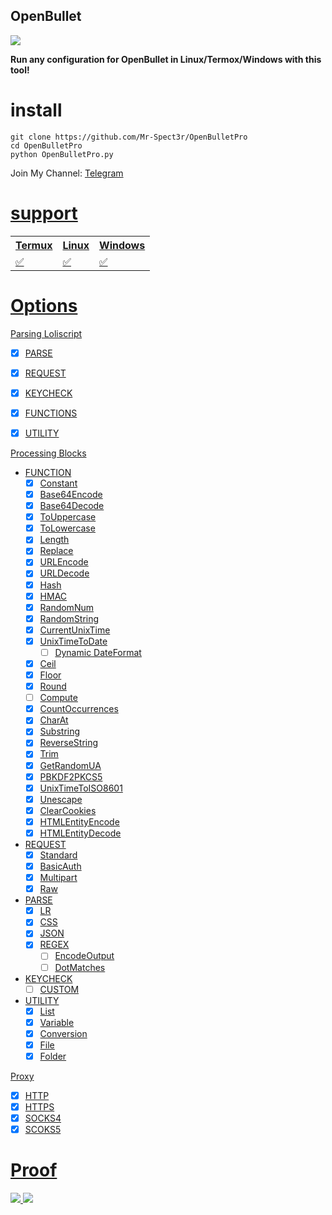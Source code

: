 ## OpenBullet

<img src="https://github.com/user-attachments/assets/0c671293-3a5d-4f08-9164-bbcdca165fc7">

<b>Run any configuration for OpenBullet in Linux/Termox/Windows with this tool!</b>


# install

```
git clone https://github.com/Mr-Spect3r/OpenBulletPro
cd OpenBulletPro
python OpenBulletPro.py
```
Join My Channel: <a href="https://t.me/esfelorm">Telegram

# support

<table style="width:100%">
  <tr>
    <th>Termux</th>
    <th>Linux</th> 
    <th>Windows</th>
  </tr>
  <tr>
    <td>✅</td>
    <td>✅</td> 
    <td>✅</td>
  </tr>
</table>


# Options

  <summary>Parsing Loliscript</summary>

  - [x] PARSE
  - [x] REQUEST
  - [x] KEYCHECK
  - [x] FUNCTIONS
  - [x] UTILITY


  <summary>Processing Blocks</summary>

  - FUNCTION
    - [x] Constant
    - [x] Base64Encode
    - [x] Base64Decode
    - [x] ToUppercase
    - [x] ToLowercase
    - [x] Length
    - [x] Replace
    - [x] URLEncode
    - [x] URLDecode
    - [x] Hash
    - [x] HMAC
    - [x] RandomNum
    - [x] RandomString
    - [x] CurrentUnixTime
    - [x] UnixTimeToDate
      - [ ] Dynamic DateFormat
    - [x] Ceil
    - [x] Floor
    - [x] Round
    - [ ] Compute
    - [x] CountOccurrences
    - [x] CharAt
    - [x] Substring
    - [x] ReverseString
    - [x] Trim
    - [x] GetRandomUA
    - [x] PBKDF2PKCS5
    - [x] UnixTimeToISO8601
    - [x] Unescape
    - [x] ClearCookies
    - [x] HTMLEntityEncode
    - [x] HTMLEntityDecode
  - REQUEST
    - [x] Standard
    - [x] BasicAuth
    - [x] Multipart
    - [x] Raw

  - PARSE
    - [x] LR
    - [x] CSS
    - [x] JSON
    - [x] REGEX
      - [ ] EncodeOutput
      - [ ] DotMatches

  - KEYCHECK
    - [ ] CUSTOM

  - UTILITY
    - [x] List
    - [x] Variable
    - [x] Conversion
    - [x] File
    - [x] Folder

  <summary>Proxy</summary>

  - [x] HTTP
  - [x] HTTPS
  - [x] SOCKS4
  - [x] SCOKS5

# Proof

<img src="https://github.com/user-attachments/assets/ac7865cb-bd5e-496a-b854-81eba68c3dea">

<img src="https://github.com/user-attachments/assets/e5d62989-28d8-4116-b93b-002a053c5442">
